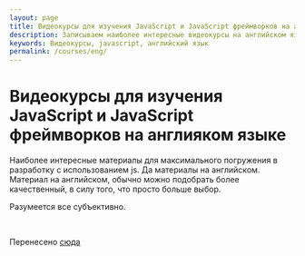 ```yaml
---
layout: page
title: Видеокурсы для изучения JavaScript и JavaScript фреймворков на англияком языке
description: Записываем наиболее интересные видеокурсы на английском языке, чтобы рекомендовать их к просмотру или повторному обращению к ним при необходимости
keywords: Видеокурсы, javascript, английский язык
permalink: /courses/eng/
---
```


# Видеокурсы для изучения JavaScript и JavaScript фреймворков на англияком языке

Наиболее интересные материалы для максимального погружения в разработку с использованием js. Да материалы на английском. Материал на английском, обычно можно подобрать более качественный, в силу того, что просто больше выбор.

Разумеется все субъективно.

<br/>

Перенесено <a href="//labs.jsdev.org/top-video-courses-for-study-js/">сюда</a>
